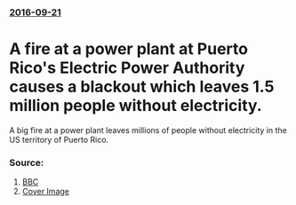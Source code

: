 ### [2016-09-21](/news/2016/09/21/index.md)

# A fire at a power plant at Puerto Rico's Electric Power Authority causes a blackout which leaves 1.5 million people without electricity. 

A big fire at a power plant leaves millions of people without electricity in the US territory of Puerto Rico.


### Source:

1. [BBC](http://www.bbc.co.uk/news/world-us-canada-37436392)
1. [Cover Image](https://ichef.bbci.co.uk/news/1024/cpsprodpb/14143/production/_91334228_d543b304-7059-4965-932e-7054c3b61d47.jpg)
